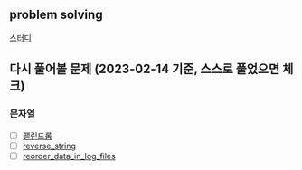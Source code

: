 ## problem solving

[스터디](https://shimmering-hoverfly-11d.notion.site/PS-with-c-ada268a09c8e4ac19c671d2dcd391026)

## 다시 풀어볼 문제 (2023-02-14 기준, 스스로 풀었으면 체크)

### 문자열
- [ ] [팰린드롬](https://leetcode.com/problems/valid-palindrome/)
- [ ] [reverse_string](https://leetcode.com/problems/reverse-string/)
- [ ] [reorder_data_in_log_files](https://leetcode.com/problems/reorder-data-in-log-files/)
